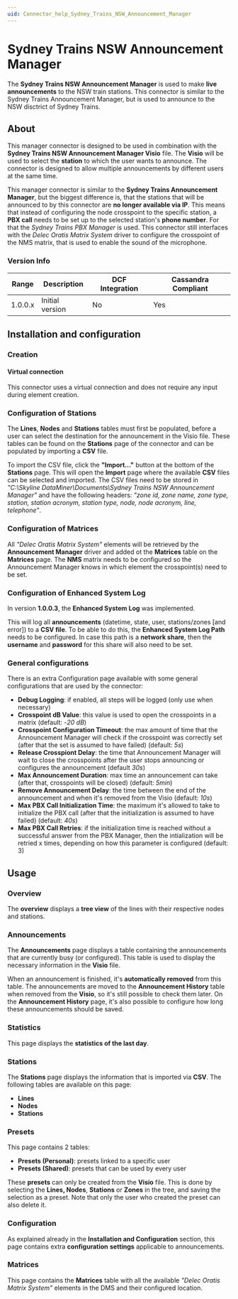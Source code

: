 ```yaml
---
uid: Connector_help_Sydney_Trains_NSW_Announcement_Manager
---
```


# Sydney Trains NSW Announcement Manager

The **Sydney Trains NSW Announcement Manager** is used to make **live announcements** to the NSW train stations. This connector is similar to the Sydney Trains Announcement Manager, but is used to announce to the NSW disctrict of Sydney Trains.

## About

This manager connector is designed to be used in combination with the **Sydney Trains NSW Announcement Manager Visio** file. The **Visio** will be used to select the **station** to which the user wants to announce. The connector is designed to allow multiple announcements by different users at the same time.

This manager connector is similar to the **Sydney Trains Announcement Manager**, but the biggest difference is, that the stations that will be announced to by this connector are **no longer available via IP**.
This means that instead of configuring the node crosspoint to the specific station, a **PBX call** needs to be set up to the selected station's **phone number**. For that the *Sydney Trains PBX Manager* is used. This connector still interfaces with the *Delec Oratis Matrix System* driver to configure the crosspoint of the NMS matrix, that is used to enable the sound of the microphone.

### Version Info

| **Range** | **Description** | **DCF Integration** | **Cassandra Compliant** |
|------------------|-----------------|---------------------|-------------------------|
| 1.0.0.x          | Initial version | No                  | Yes                     |

## Installation and configuration

### Creation

#### Virtual connection

This connector uses a virtual connection and does not require any input during element creation.

### Configuration of Stations

The **Lines**, **Nodes** and **Stations** tables must first be populated, before a user can select the destination for the announcement in the Visio file. These tables can be found on the **Stations** page of the connector and can be populated by importing a **CSV** file.

To import the CSV file, click the **"Import..."** button at the bottom of the **Stations** page. This will open the **Import** page where the available **CSV** files can be selected and imported. The CSV files need to be stored in *"C:\Skyline DataMiner\Documents\Sydney Trains NSW Announcement Manager"* and have the following headers: *"zone id, zone name, zone type, station, station acronym, station type, node, node acronym, line, telephone"*.

### Configuration of Matrices

All *"Delec Oratis Matrix System"* elements will be retrieved by the **Announcement Manager** driver and added ot the **Matrices** table on the **Matrices** page. The **NMS** matrix needs to be configured so the Announcement Manager knows in which element the crosspoint(s) need to be set.

### Configuration of Enhanced System Log

In version **1.0.0.3**, the **Enhanced System Log** was implemented.

This will log all **announcements** (datetime, state, user, stations/zones \[and error\]) to a **CSV file**. To be able to do this, the **Enhanced System Log Path** needs to be configured. In case this path is a **network share**, then the **username** and **password** for this share will also need to be set.

### General configurations

There is an extra Configuration page available with some general configurations that are used by the connector:

- **Debug Logging**: if enabled, all steps will be logged (only use when necessary)
- **Crosspoint dB Value**: this value is used to open the crosspoints in a matrix (default: -*20 dB*)
- **Crosspoint Configuration Timeout**: the max amount of time that the Announcement Manager will check if the crosspoint was correctly set (after that the set is assumed to have failed) (default: *5s*)
- **Release Crosspiont Delay**: the time that Announcement Manager will wait to close the crosspoints after the user stops announcing or configures the announcement (default *30s*)
- **Max Announcement Duration**: max time an announcement can take (after that, crosspoints will be closed) (default: *5min*)
- **Remove Announcement Delay**: the time between the end of the announcement and when it's removed from the Visio (default: *10s*)
- **Max PBX Call Initialization Time**: the maximum it's allowed to take to initialize the PBX call (after that the initialization is assumed to have failed) (default: *40s*)
- **Max PBX Call Retries**: if the initialization time is reached without a successful answer from the PBX Manager, then the intialization will be retried x times, depending on how this parameter is configured (default: 3)

## Usage

### Overview

The **overview** displays a **tree view** of the lines with their respective nodes and stations.

### Announcements

The **Announcements** page displays a table containing the announcements that are currently busy (or configured). This table is used to display the necessary information in the **Visio** file.

When an announcement is finished, it's **automatically removed** from this table. The announcements are moved to the **Announcement History** table when removed from the **Visio**, so it's still possible to check them later. On the **Announcement History** page, it's also possible to configure how long these announcements should be saved.

### Statistics

This page displays the **statistics of the last day**.

### Stations

The **Stations** page displays the information that is imported via **CSV**. The following tables are available on this page:

- **Lines**
- **Nodes**
- **Stations**

### Presets

This page contains 2 tables:

- **Presets (Personal)**: presets linked to a specific user
- **Presets (Shared)**: presets that can be used by every user

These **presets** can only be created from the **Visio** file. This is done by selecting the **Lines, Nodes**, **Stations** or **Zones** in the tree, and saving the selection as a preset. Note that only the user who created the preset can also delete it.

### Configuration

As explained already in the **Installation and Configuration** section, this page contains extra **configuration** **settings** applicable to announcements.

### Matrices

This page contains the **Matrices** table with all the available *"Delec Oratis Matrix System"* elements in the DMS and their configured location.
